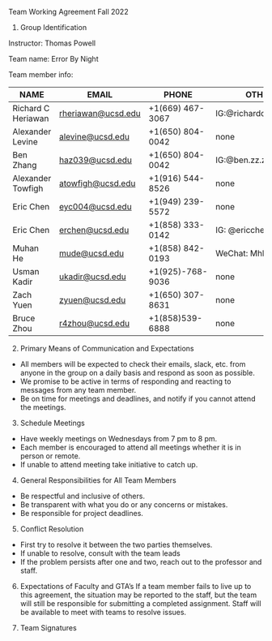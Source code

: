 Team Working Agreement
Fall 2022

1)	Group Identification

Instructor: Thomas Powell

Team name: Error By Night

Team member info: 


| NAME               | EMAIL               | PHONE             | OTHER                   |
|--------------------|---------------------|-------------------|-------------------------|
| Richard C Heriawan |  rheriawan@ucsd.edu | +1(669) 467-3067  | IG:@richardchristandih  |
| Alexander Levine   |  alevine@ucsd.edu   | +1(650) 804-0042  | none                    |
| Ben Zhang          |  haz039@ucsd.edu    | +1(650) 804-0042  | IG:@ben.zz.zzz          |
| Alexander Towfigh  |  atowfigh@ucsd.edu  | +1(916) 544-8526  | none                    |
| Eric Chen 	     |  eyc004@ucsd.edu	   | +1(949) 239-5572  | none                    | 
| Eric Chen          |	erchen@ucsd.edu	   | +1(858) 333-0142  | IG: @ericchen969        |
| Muhan He           |	mude@ucsd.edu	   | +1(858) 842-0193  | WeChat: Mhh76821        |
| Usman Kadir        |	ukadir@ucsd.edu    | +1(925)-768-9036  | none                    |
| Zach Yuen          | 	zyuen@ucsd.edu     | +1(650) 307-8631  | none                    |
| Bruce Zhou	     |  r4zhou@ucsd.edu    | +1(858)539-6888   | none                    |

2)	Primary Means of Communication and Expectations
*	All members will be expected to check their emails, slack, etc. from anyone in the group on a daily basis and respond as soon as possible. 
*	We promise to be active in terms of responding and reacting to messages from any team member.
*	Be on time for meetings and deadlines, and notify if you cannot attend the meetings. 
3)	Schedule Meetings
* Have weekly meetings on Wednesdays from 7 pm to 8 pm. 
* Each member is encouraged to attend all meetings whether it is in person or remote.
* If unable to attend meeting take initiative to catch up. 

4)	General Responsibilities for All Team Members
* Be respectful and inclusive of others.
* Be transparent with what you do or any concerns or mistakes. 
* Be responsible for project deadlines.  

5)	Conflict Resolution
* First try to resolve it between the two parties themselves.
* If unable to resolve, consult with the team leads
* If the problem persists after one and two, reach out to the professor and staff. 

6)	Expectations of Faculty and GTA’s 
If a team member fails to live up to this agreement, the situation may be reported to the staff, but the team will still be responsible for submitting a completed assignment. Staff will be available to meet with teams to resolve issues.

7)	Team Signatures



